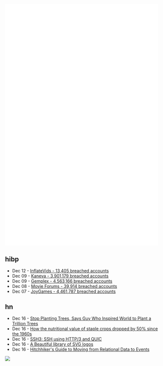 ![Metrics](https://raw.githubusercontent.com/phixion/phixion/master/metrics.svg)

## hibp

<!--
for https://github.com/phixion/phixion/blob/main/.github/workflows/feeds.yml
-->
<!--START_SECTION:haveibeenpwnd-->
- Dec 12 - [InflateVids - 13,405 breached accounts](https://haveibeenpwned.com/PwnedWebsites#InflateVids)
- Dec 09 - [Kaneva - 3,901,179 breached accounts](https://haveibeenpwned.com/PwnedWebsites#Kaneva)
- Dec 09 - [Gemplex - 4,563,166 breached accounts](https://haveibeenpwned.com/PwnedWebsites#Gemplex)
- Dec 08 - [Movie Forums - 39,914 breached accounts](https://haveibeenpwned.com/PwnedWebsites#MovieForums)
- Dec 07 - [JoyGames - 4,461,787 breached accounts](https://haveibeenpwned.com/PwnedWebsites#JoyGames)
<!--END_SECTION:haveibeenpwnd-->

## hn

<!--
for https://github.com/phixion/phixion/blob/main/.github/workflows/feeds.yml
-->
<!--START_SECTION:hn-->
- Dec 16 - [Stop Planting Trees, Says Guy Who Inspired World to Plant a Trillion Trees](https://www.wired.com/story/stop-planting-trees-thomas-crowther/)
- Dec 16 - [How the nutritional value of staple crops dropped by 50% since the 1960s](https://jeroenvanbaar.substack.com/p/data-dispatch-4-the-falling-nutritional)
- Dec 16 - [SSH3: SSH using HTTP/3 and QUIC](https://github.com/francoismichel/ssh3)
- Dec 16 - [A Beautiful library of SVG logos](https://svgl.vercel.app/)
- Dec 16 - [Hitchhiker's Guide to Moving from Relational Data to Events](https://event-driven.io/en/the_end_is_near_for_crud_data/)
<!--END_SECTION:hn-->

<!--
for https://yhype.me
-->
![](https://hit.yhype.me/github/profile?user_id=13013670)
